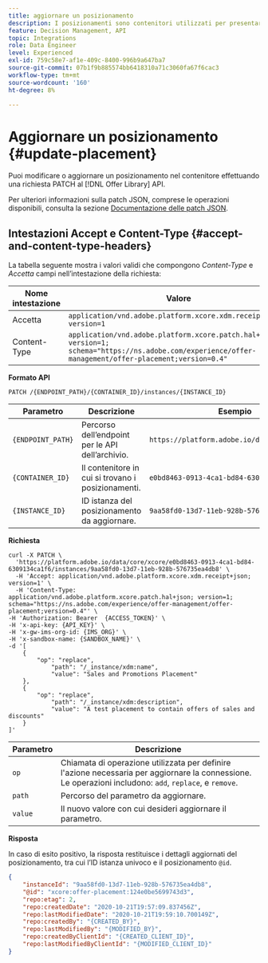```yaml
---
title: aggiornare un posizionamento
description: I posizionamenti sono contenitori utilizzati per presentare le offerte.
feature: Decision Management, API
topic: Integrations
role: Data Engineer
level: Experienced
exl-id: 759c58e7-af1e-409c-8400-996b9a647ba7
source-git-commit: 07b1f9b885574bb6418310a71c3060fa67f6cac3
workflow-type: tm+mt
source-wordcount: '160'
ht-degree: 8%

---
```


# Aggiornare un posizionamento {#update-placement}

Puoi modificare o aggiornare un posizionamento nel contenitore effettuando una richiesta PATCH al [!DNL Offer Library] API.

Per ulteriori informazioni sulla patch JSON, comprese le operazioni disponibili, consulta la sezione [Documentazione delle patch JSON](https://jsonpatch.com/).

## Intestazioni Accept e Content-Type {#accept-and-content-type-headers}

La tabella seguente mostra i valori validi che compongono *Content-Type* e *Accetta* campi nell’intestazione della richiesta:

| Nome intestazione | Valore |
| ----------- | ----- |
| Accetta | `application/vnd.adobe.platform.xcore.xdm.receipt+json; version=1` |
| Content-Type | `application/vnd.adobe.platform.xcore.patch.hal+json; version=1; schema="https://ns.adobe.com/experience/offer-management/offer-placement;version=0.4"` |

**Formato API**

```http
PATCH /{ENDPOINT_PATH}/{CONTAINER_ID}/instances/{INSTANCE_ID}
```

| Parametro | Descrizione | Esempio |
| --------- | ----------- | ------- |
| `{ENDPOINT_PATH}` | Percorso dell’endpoint per le API dell’archivio. | `https://platform.adobe.io/data/core/xcore/` |
| `{CONTAINER_ID}` | Il contenitore in cui si trovano i posizionamenti. | `e0bd8463-0913-4ca1-bd84-6309134ca1f6` |
| `{INSTANCE_ID}` | ID istanza del posizionamento da aggiornare. | `9aa58fd0-13d7-11eb-928b-576735ea4db8` |

**Richiesta**

```shell
curl -X PATCH \
  'https://platform.adobe.io/data/core/xcore/e0bd8463-0913-4ca1-bd84-6309134ca1f6/instances/9aa58fd0-13d7-11eb-928b-576735ea4db8' \
  -H 'Accept: application/vnd.adobe.platform.xcore.xdm.receipt+json; version=1' \
  -H 'Content-Type: application/vnd.adobe.platform.xcore.patch.hal+json; version=1; schema="https://ns.adobe.com/experience/offer-management/offer-placement;version=0.4"' \
-H 'Authorization: Bearer  {ACCESS_TOKEN}' \
-H 'x-api-key: {API_KEY}' \
-H 'x-gw-ims-org-id: {IMS_ORG}' \
-H 'x-sandbox-name: {SANDBOX_NAME}' \
-d '[
    {
        "op": "replace",
            "path": "/_instance/xdm:name",
            "value": "Sales and Promotions Placement"
    },
    {
        "op": "replace",
            "path": "/_instance/xdm:description",
            "value": "A test placement to contain offers of sales and discounts"
    }
]'
```

| Parametro | Descrizione |
| --------- | ----------- |
| `op` | Chiamata di operazione utilizzata per definire l&#39;azione necessaria per aggiornare la connessione. Le operazioni includono: `add`, `replace`, e `remove`. |
| `path` | Percorso del parametro da aggiornare. |
| `value` | Il nuovo valore con cui desideri aggiornare il parametro. |

**Risposta**

In caso di esito positivo, la risposta restituisce i dettagli aggiornati del posizionamento, tra cui l’ID istanza univoco e il posizionamento `@id`.

```json
{
    "instanceId": "9aa58fd0-13d7-11eb-928b-576735ea4db8",
    "@id": "xcore:offer-placement:124e0be5699743d3",
    "repo:etag": 2,
    "repo:createdDate": "2020-10-21T19:57:09.837456Z",
    "repo:lastModifiedDate": "2020-10-21T19:59:10.700149Z",
    "repo:createdBy": "{CREATED_BY}",
    "repo:lastModifiedBy": "{MODIFIED_BY}",
    "repo:createdByClientId": "{CREATED_CLIENT_ID}",
    "repo:lastModifiedByClientId": "{MODIFIED_CLIENT_ID}"
}
```
